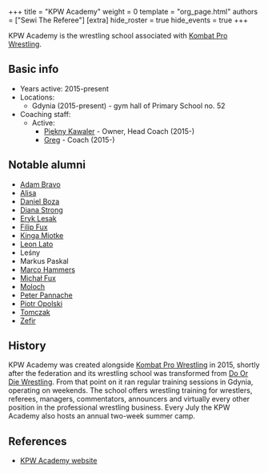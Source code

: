 +++
title = "KPW Academy"
weight = 0
template = "org_page.html"
authors = ["Sewi The Referee"]
[extra]
hide_roster = true
hide_events = true
+++

KPW Academy is the wrestling school associated with [Kombat Pro Wrestling](@/o/kpw.md).

## Basic info

* Years active: 2015-present
* Locations:
  - Gdynia (2015-present) - gym hall of Primary School no. 52
* Coaching staff:
  * Active:
    - [Piękny Kawaler](@/w/piekny-kawaler.md) - Owner, Head Coach (2015-)
    - [Greg](@/w/greg.md) - Coach (2015-)
   
## Notable alumni

- [Adam Bravo](@/w/adam-bravo.md)
- [Alisa](@/w/alisa.md)
- [Daniel Boza](@/w/mutant.md)
- [Diana Strong](@/w/diana-strong.md)
- [Eryk Lesak](@/w/eryk-lesak.md)
- [Filip Fux](@/w/filip-fux.md)
- [Kinga Miotke](@/w/kinga-miotke.md)
- [Leon Lato](@/w/leon-lato.md)
- Leśny
- Markus Paskal
- [Marco Hammers](@/w/marco-hammers.md)
- [Michał Fux](@/w/michal-fux.md)
- [Moloch](@/w/moloch.md)
- [Peter Pannache](@/w/peter-pannache.md)
- [Piotr Opolski](@/w/piotr-opolski.md)
- [Tomczak](@/w/tomczak.md)
- [Zefir](@/w/zefir.md)

## History

KPW Academy was created alongside [Kombat Pro Wrestling](@/o/kpw.md) in 2015, shortly after the federation and its wrestling school was transformed from [Do Or Die Wrestling](@/o/ddw.md). From that point on it ran regular training sessions in Gdynia, operating on weekends. The school offers wrestling training for wrestlers, referees, managers, commentators, announcers and virtually every other position in the professional wrestling business. Every July the KPW Academy also hosts an annual two-week summer camp.

## References 

* [KPW Academy website](https://kpwrestling.pl/szkola)
